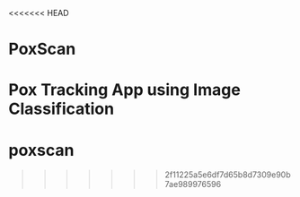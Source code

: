 <<<<<<< HEAD
# PoxScan

Pox Tracking App using Image Classification
=======
# poxscan
>>>>>>> 2f11225a5e6df7d65b8d7309e90b7ae989976596
